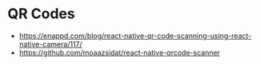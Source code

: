 # QR Codes

- https://enappd.com/blog/react-native-qr-code-scanning-using-react-native-camera/117/
- https://github.com/moaazsidat/react-native-qrcode-scanner
